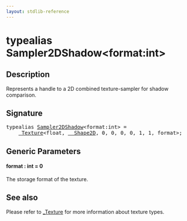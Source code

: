 ```yaml
---
layout: stdlib-reference
---
```


# typealias Sampler2DShadow\<format:int\>

## Description

Represents a handle to a 2D combined texture-sampler for shadow comparison.

## Signature

<pre>
<span class='code_keyword'>typealias</span> <a href="sampler2dshadow-089.md" class="code_type">Sampler2DShadow</a>&lt;format:<span class="code_keyword">int</span>&gt; = 
    <a href="0texture-01/index.md" class="code_type">_Texture</a>&lt;<span class="code_keyword">float</span>, <a href="0_shape2d-028/index.md" class="code_type">__Shape2D</a>, 0, 0, 0, 0, 1, 1, format&gt;;
</pre>

## Generic Parameters

####  <a id="decl-format"></a>format  : int = 0
The storage format of the texture.


## See also

Please refer to <span class='code'><a href="0texture-01/index.md" class="code_type">_Texture</a></span> for more information about texture types.



<script>
// Fix .md links to .html when on ReadTheDocs
if (window.location.hostname.includes('readthedocs') || 
    window.location.hostname.includes('rtfd.io')) {
  document.addEventListener('DOMContentLoaded', function() {
    const links = document.querySelectorAll('a');
    links.forEach(link => {
      const href = link.getAttribute('href');
      if (href && href.includes('.md')) {
        // This regex will handle .md links with or without fragment identifiers or query parameters
        link.href = link.href.replace(/(.+)\.md(#[^?]*)?(\?.*)?$/, '$1.html$2$3');
      }
    });
  });
}
</script>
